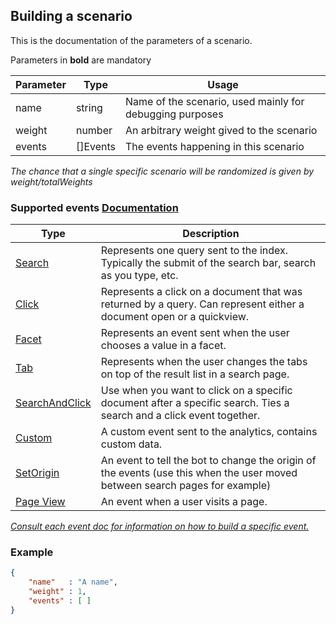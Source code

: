 ## Building a scenario

This is the documentation of the parameters of a scenario.

Parameters in **bold** are mandatory

Parameter | Type | Usage
------------ | ------------- | ----------------
name | string | Name of the scenario, used mainly for debugging purposes
weight | number | An arbitrary weight gived to the scenario
events | []Events | The events happening in this scenario

*The chance that a single specific scenario will be randomized is given by weight/totalWeights*

### Supported events [Documentation](events.md)

Type | Description
------------ | -------------
[Search](events.md#Search) | Represents one query sent to the index. Typically the submit of the search bar, search as you type, etc.
[Click](events.md#Click) | Represents a click on a document that was returned by a query. Can represent either a document open or a quickview.
[Facet](events.md#Facet) | Represents an event sent when the user chooses a value in a facet.
[Tab](events.md#Tab) | Represents when the user changes the tabs on top of the result list in a search page.
[SearchAndClick](events.md#SearchAndClick) | Use when you want to click on a specific document after a specific search. Ties a search and a click event together.
[Custom](events.md#Custom) | A custom event sent to the analytics, contains custom data.
[SetOrigin](events.md#Origin) | An event to tell the bot to change the origin of the events (use this when the user moved between search pages for example)
[Page View](events.md#View) | An event when a user visits a page.

[*Consult each event doc for information on how to build a specific event.*](events.md)

### Example

```json
{
    "name"   : "A name",
    "weight" : 1,
    "events" : [ ]
}
```

